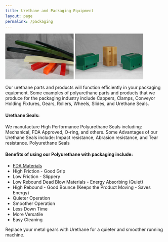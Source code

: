 ```yaml
---
title: Urethane and Packaging Equipment
layout: page
permalink: /packaging
---
```



![Various Slides](/img/STIX3.jpg) ![Bumpers Conveyor Holding Fixtures](/img/conveyerholdingfixtures3.1.jpg)

Our urethane parts and products will function efficiently in your packaging equipment. Some examples of polyurethane parts and products that we produce for the packaging industry include Cappers, Clamps, Conveyor Holding Fixtures, Gears, Rollers, Wheels, Slides, and Urethane Seals.

#### Urethane Seals:

We manufacture High Performance Polyurethane Seals including: Mechanical, FDA Approved, O-ring, and others. Some Advantages of our Urethane Seals include: Impact resistance, Abrasion resistance, and Tear resistance.
Polyurethane Seals

#### Benefits of using our Polyurethane with packaging include:

- [FDA Materials](/fda-specs)
- High Friction - Good Grip
- Low Friction - Slippery
- Low Rebound Dead Blow Materials - Energy Absorbing (Quiet)
- High Rebound - Good Bounce (Keeps the Product Moving - Saves Energy)
- Quieter Operation
- Smoother Operation
- Less Down Time
- More Versatile
- Easy Cleaning

Replace your metal gears with Urethane for a quieter and smoother running machine.
